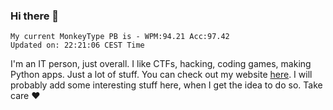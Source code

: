 ### Hi there 👋
<!-- PB START -->
```
My current MonkeyType PB is - WPM:94.21 Acc:97.42
Updated on: 22:21:06 CEST Time
```
<!-- PB END -->
I'm an IT person, just overall. I like CTFs, hacking, coding games, making Python apps. Just a lot of stuff.
You can check out my website [here](https://skill3472.github.io/).
I will probably add some interesting stuff here, when I get the idea to do so. Take care ❤️
